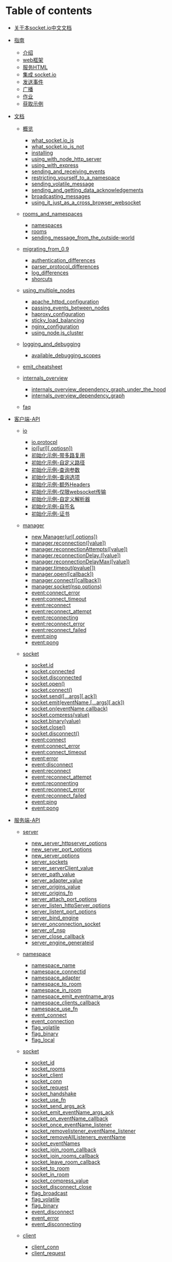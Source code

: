 # Table of contents
* [关于本socket.io中文文档](README.md)
* [指南]()
    * [介绍](guide/1-introduction.md)
    * [web框架](guide/2-the_web_framework.md)
    * [服务HTML](guide/3-serving_html.md)
    * [集成 socket.io](guide/4-integrating_socket.io.md)
    * [发送事件](guide/5-emitting_events.md)
    * [广播](guide/6-broadcasting.md)
    * [作业](guide/7-homework.md)
    * [获取示例](guide/8-getting_this_example.md)

* [文档]()
    * [概览]()
        * [what_socket.io_is](docs/overview/what_socket.io_is.md)    
        * [what_socket.io_is_not](docs/overview/what_socket.io_is_not.md)    
        * [installing](docs//overview/installing.md)    
        * [using_with_node_http_server](docs/overview/using_with_node_http_server.md)    
        * [using_with_express](docs/overview/using_with_express.md)    
        * [sending_and_receiving_events](docs/overview/sending_and_receiving_events.md)    
        * [restricting_yourself_to_a_namespace](docs/overview/restricting_yourself_to_a_namespace.md)
        * [sending_volatile_message](docs/overview/sending_volatile_message.md)    
        * [sending_and_getting_data_acknowledgements](docs/overview/sending_and_getting_data_acknowledgements.md)  
        * [broadcasting_messages](docs/overview/broadcasting_messages.md)   
        * [using_it_just_as_a_cross_browser_websocket](docs/overview/using_it_just_as_a_cross_browser_websocket.md)     

    * [rooms_and_namespaces]()
        * [namespaces](docs/rooms_and_namespaces/namespaces.md)
        * [rooms](docs/rooms_and_namespaces/rooms.md)
        * [sending_message_from_the_outside-world](docs/rooms_and_namespaces/sending_message_from_the_outside-world.md)

    * [migrating_from_0.9]()
        * [authentication_differences](docs/migrating_from_0.9/authentication_differences.md )
        * [parser_protocol_differences](docs/migrating_from_0.9/parser_protocol_differences.md)
        * [log_differences](docs/migrating_from_0.9/log_differences.md)
        * [shorcuts](docs/migrating_from_0.9/shorcuts.md)

    * [using_multiple_nodes]()
        * [apache_httpd_configuration](docs/using_multiple_nodes/apache_httpd_configuration.md)
        * [passing_events_between_nodes](docs/using_multiple_nodes/passing_events_between_nodes.md)
        * [haproxy_configuration](docs/using_multiple_nodes/haproxy_configuration.md)
        * [sticky_load_balancing](docs/using_multiple_nodes/sticky_load_balancing.md)
        * [nginx_configuration](docs/using_multiple_nodes/nginx_configuration.md)
        * [using_node.js_cluster](docs/using_multiple_nodes/using_node.js_cluster.md)

    * [logging_and_debugging]()
        * [available_debugging_scopes](docs/logging_and_debugging/available_debugging_scopes.md)

    * [emit_cheatsheet](docs/emit_cheatsheet.md)

    * [internals_overview]()
        * [internals_overview_dependency_graph_under_the_hood](docs/internals_overview_dependency_graph_under_the_hood.md)
        * [internals_overview_dependency_graph](docs/internals_overview_dependency_graph.md)

    * [faq](docs/faq.md)   

* [客户端-API]()
    * [io]()
        * [io.protocpl](io_protocol.md)
        * [io([url][,optiosn])](io_url_options.md)
        * [初始化示例-带多路复用](initialization_examples_with_multiplexing.md)
        * [初始化示例-自定义路径](initialization_examples_with_custom_path.md)
        * [初始化示例-查询参数](initialization_examples_with_query_parameters.md)
        * [初始化示例-查询选项](initialization_examples_with_query_option.md)
        * [初始化示例-额外Headers](initialization_examples_with_extraHeaders.md)
        * [初始化示例-仅限websocket传输](initialization_examples_with_websockets_transport_only.md)
        * [初始化示例-自定义解析器](initialization_examples_with_a_custom_parser.md)
        * [初始化示例-自签名](initialization_examples_with_a_self-signed.md)
        * [初始化示例-证书](initialization_examples_certificate.md)

    * [manager]()
        * [new Manager(url[,options])](new_manager_url_options.md)
        * [manager.reconnection([value])](manager_reconnection_value.md)
        * [manager.reconnectionAttempts([value])](manager_reconnectionAttempts_value.md)
        * [manager.reconnectionDelay.([value])](manager_reconnectionDelay_value.md)
        * [manager.reconnectionDelayMax([value])](manager_reconnectionDelayMax_value.md)
        * [manager.timeout(pvalue[])](manager_timeout_value.md)
        * [manager.open([callback])](manager_open_callback.md)
        * [manager.connect([callback])](manager_connect_callback.md)
        * [manager.socket(nsp,options)](manager_socket_nsp_options.md)
        * [event:connect_error](event_connect_error.md)
        * [event:connect_timeout](event_connect_timeout.md)
        * [event:reconnect](event_reconnect.md)
        * [event:reconnect_attempt](event_reconnect_attempt.md)
        * [event:reconnecting](event_reconnecting.md)
        * [event:reconnect_error](event_reconnect_error.md)
        * [event:reconnect_failed](event_reconnect_failed.md)
        * [event:ping](event_ping.md)
        * [event:pong](event_pong.md)

    * [socket]()
        * [socket.id](socket_id.md)
        * [socket.connected](socket_connected.md)
        * [socket.disconnected](socket_disconnected.md)
        * [socket.open()](socket_open.md)
        * [socket.connect()](socket_connect.md)
        * [socket.send([...args][,ack])](socket_send_args_ack.md)
        * [socket.emit(eventName,[...args][,ack])](socket_emit_eventName_args_ack.md)
        * [socket.on(eventName,callback)](socket_on_eventName_callback.md)
        * [socket.compress(value)](socket_compress_value.md)
        * [socket.binary(value)](socket_binary_value.md)
        * [socket.close()](socket_close.md)
        * [socket.disconnect()](socket_disconnect.md)
        * [event:connect](event_connect.md)
        * [event:connect_error](event_connect_error.md)
        * [event:connect_timeout](event_connect_timeout.md)
        * [event:error](event_error.md)
        * [event:disconnect](event_disconnect.md)
        * [event:reconnect](event_reconnect.md)
        * [event:reconnect_attempt](event_reconnect_attempt.md)
        * [event:reconnenting](event_reconnenting.md)
        * [event:reconnect_error](event_reconnect_error.md)
        * [event:reconnect_failed](event_reconnect_failed.md)
        * [event:ping](event_ping.md)
        * [event:pong](event_pong.md)

* [服务端-API]()

    * [server]()
        * [new_server_httpserver_options](new_server_httpserver_options.md)
        * [new_server_port_options](new_server_port_options.md)
        * [new_server_options](new_server_options.md)
        * [server_sockets](server_sockets.md)
        * [server_serverClient_value](server_serverClient_value.md)
        * [server_path_value](server_path_value.md)
        * [server_adapter_value](server_adapter_value.md)
        * [server_origins_value](server_origins_value.md)
        * [server_origins_fn](server_origins_fn.md)
        * [server_attach_port_options](server_attach_port_options.md)
        * [server_listen_httpServer_options](server_listen_httpServer_options.md)
        * [server_listent_port_options](server_listent_port_options.md)
        * [server_bind_engine](server_bind_engine.md)
        * [server_onconnection_socket](server_onconnection_socket.md)
        * [server_of_nsp](server_of_nsp.md)
        * [server_close_callback](server_close_callback.md)
        * [server_engine_generateid](server_engine_generateid.md)

    * [namespace]()
        * [namespace_name](namespace_name.md)
        * [namespace_connectid](namespace_connectid.md)
        * [namespace_adapter](namespace_adapter.md)
        * [namespace_to_room](namespace_to_room.md)
        * [namespace_in_room](namespace_in_room.md)
        * [namespace_emit_eventname_args](namespace_emit_eventname_args.md)
        * [namespace_clients_callback](namespace_clients_callback.md)
        * [namespace_use_fn](namespace_use_fn.md)
        * [event_connect](event_connect.md)
        * [event_connection](event_connection.md)
        * [flag_volatile](flag_volatile.md)
        * [flag_binary](flag_binary.md)
        * [flag_local](flag_local.md)
        
    * [socket]()
        * [socket_id](socket_id.md)
        * [socket_rooms](socket_rooms.md)
        * [socket_client](socket_client.md)
        * [socket_conn](socket_conn.md)
        * [socket_request](socket_request.md)
        * [socket_handshake](socket_handshake.md)
        * [socket_use_fn](socket_use_fn.md)
        * [socket_send_args_ack](socket_send_args_ack.md)
        * [socket_emit_eventName_args_ack](socket_emit_evenName_args_ack.md)
        * [socket_on_eventName_callback](socket_on_eventName_callback.md)
        * [socket_once_eventName_listener](socket_once_eventName_listener.md)
        * [socket_removelistener_eventName_listener](socket_removelistener_eventName_listener.md)
        * [socket_removeAllListeners_eventName](socket_removeAllListeners_eventName.md)
        * [socket_eventNames](socket_eventNames.md)
        * [socket_join_room_callback](socket_join_room_callback.md)
        * [socket_join_rooms_callback](socket_join_rooms_callback.md)
        * [socket_leave_room_callback](socket_leave_room_callback.md)
        * [socket_to_room](socket_to_room.md)
        * [socket_in_room](socket_in_room.md)
        * [socket_compress_value](socket_compress_value.md)
        * [socket_disconnect_close](socket_disconnect_close.md)
        * [flag_broadcast](flag_broadcast.md)
        * [flag_volatile](flag_volatile.md)
        * [flag_binary](flag_binary.md)
        * [event_disconnect](event_disconnect.md)
        * [event_error](event_error.md)
        * [event_disconnecting](event_disconnecting.md)
    * [client]()
        * [client_conn]( client_conn.md  )
        * [client_request](client_request.md)
